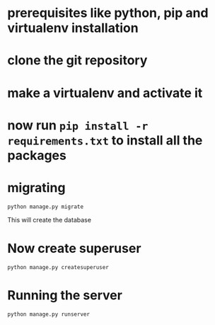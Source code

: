 # prerequisites like python, pip and virtualenv installation
# clone the git repository
# make a virtualenv and activate it 
# now run `pip install -r requirements.txt` to install all the packages
# migrating
`python manage.py migrate`

This will create the database
# Now create superuser
`python manage.py createsuperuser`
# Running the server
`python manage.py runserver`
